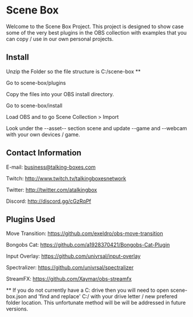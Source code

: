# Scene Box

Welcome to the Scene Box Project. This project is designed to show case some of the very best plugins in the OBS collection with examples that you can copy / use in our own personal projects.

## Install

Unzip the Folder so the file structure is C:/scene-box ** 

Go to scene-box/plugins

Copy the files into your OBS install directory. 

Go to scene-box/install

Load OBS and to go Scene Collection > Import

Look under the --asset-- section scene and update --game and --webcam with your own devices / game.

## Contact Information

E-mail: business@talking-boxes.com

Twitch: http://www.twitch.tv/talkingboxesnetwork

Twitter: http://twitter.com/atalkingbox

Discord: http://discord.gg/cGzRqPf 

## Plugins Used

Move Transition: https://github.com/exeldro/obs-move-transition

Bongobs Cat: https://github.com/a1928370421/Bongobs-Cat-Plugin

Input Overlay: https://github.com/univrsal/input-overlay

Spectralizer: https://github.com/univrsal/spectralizer

StreamFX: https://github.com/Xaymar/obs-streamfx

** If you do not currently have a C: drive then you will need to open scene-box.json and 'find and replace' C:/ with your drive letter / new prefered folder location. This unfortunate method will be will be addressed in future versions. 
